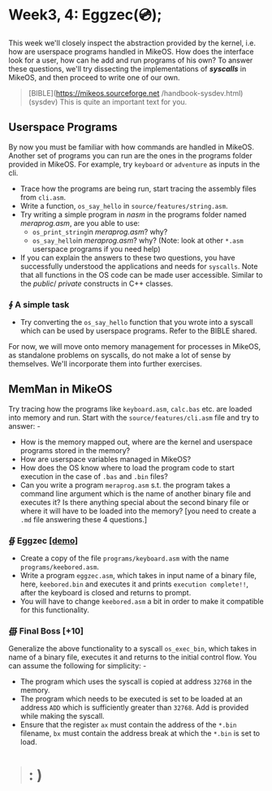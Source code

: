  # Week3, 4: Eggzec(💿);
This week we'll closely inspect the abstraction provided by the kernel, i.e. how are userspace programs handled in MikeOS. How does the interface look for a user, how can he add and run programs of his own? 
To answer these questions, we'll try dissecting the implementations of ***syscalls*** in MikeOS, and then proceed to write one of our own.

> [BIBLE](https://mikeos.sourceforge.net
>/handbook-sysdev.html) (sysdev)
> This is quite an important text for you.
## Userspace Programs
By now you must be familiar with how commands are handled in MikeOS. Another set of programs you can run are the ones in the programs folder provided in MikeOS. For example, try `keyboard` or `adventure` as inputs in the cli.

 - Trace how the programs are being run, start tracing the assembly files from `cli.asm`.
 - Write a function, `os_say_hello` in `source/features/string.asm`.
 - Try writing a simple program in *nasm* in the programs folder named *meraprog.asm*, are you able to use:
	 - `os_print_string`in *meraprog.asm*? why?
	 - `os_say_hello`in *meraprog.asm*? why?
(Note: look at other `*.asm` userspace programs if you need help)
 - If you can explain the answers to these two questions, you have successfully understood the applications and needs for `syscalls`. Note that all functions in the OS code can be made user accessible. Similar to the *public*/ *private* constructs in C++ classes.
### ∮ A simple task
 - Try converting the `os_say_hello` function that you wrote into a syscall which can be used by userspace programs. Refer to the BIBLE shared.

For now, we will move onto memory management for processes in MikeOS, as standalone problems on syscalls, do not make a lot of sense by themselves. We'll incorporate them into further exercises.
## MemMan in MikeOS
Try tracing how the programs like `keyboard.asm`, `calc.bas` etc. are loaded into memory and run. Start with the `source/features/cli.asm` file and try to answer: -

 - How is the memory mapped out, where are the kernel and userspace programs stored in the memory?
 - How are userspace variables managed in MikeOS?
 - How does the OS know where to load the program code to start execution in the case of `.bas` and `.bin` files?
 - Can you write a program `meraprog.asm` s.t. the program takes a command line argument which is the name of another binary file and executes it? Is there anything special about the second binary file or where it will have to be loaded into the memory?
 [you need to create a `.md` file answering these 4 questions.]
### ∯ Eggzec [[demo]](https://drive.google.com/file/d/1pyv0uEpTejyr0jXr8MHADuOPTVMl01NQ/view?usp=sharing)
- Create a copy of the file `programs/keyboard.asm` with the name `programs/keebored.asm`.
 - Write a program `eggzec.asm`, which takes in input name of a binary file, here, `keebored.bin` and executes it and prints `execution complete!!`, after the keyboard is closed and returns to prompt.
 - You will have to change `keebored.asm` a bit in order to make it compatible for this functionality.
### ∰ Final Boss [+10]
Generalize the above functionality to a syscall `os_exec_bin`, which takes in name of a binary file, executes it and returns to the initial control flow. You can assume the following for simplicity: -
 - The program which uses the syscall is copied at address `32768` in the memory. 
 - The program which needs to be executed is set to be loaded at an address `ADD` which is sufficiently greater than `32768`. Add is provided while making the syscall.
 - Ensure that the register `ax` must contain the address of the `*.bin` filename, `bx` must contain the address break at which the `*.bin` is set to load.
 > # : )

 
